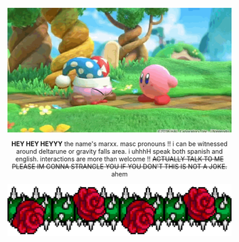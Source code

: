 ![true form](assets/Marx.gif)

<div align="center">

**HEY HEY HEYYY** the name's marxx. masc pronouns !! i can be witnessed around deltarune or gravity falls area. i uhhhH speak both spanish and english. interactions are more than welcome !! ~~ACTUALLY TALK TO ME PLEASE IM GONNA STRANGLE YOU IF YOU DON'T THIS IS NOT A JOKE.~~ ahem
</div>

![thornsandroses](assets/roses.png)

